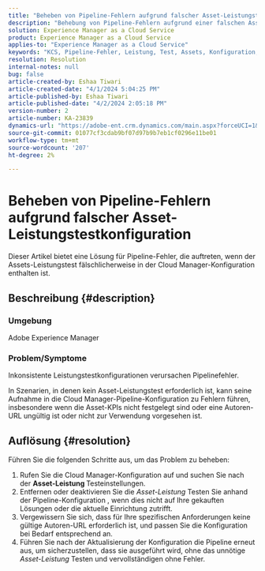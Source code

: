 ```yaml
---
title: "Beheben von Pipeline-Fehlern aufgrund falscher Asset-Leistungstestkonfiguration"
description: "Behebung von Pipeline-Fehlern aufgrund einer falschen Asset-Leistungstestkonfiguration."
solution: Experience Manager as a Cloud Service
product: Experience Manager as a Cloud Service
applies-to: "Experience Manager as a Cloud Service"
keywords: "KCS, Pipeline-Fehler, Leistung, Test, Assets, Konfiguration, KPIs, URL, Asset-Leistungstest"
resolution: Resolution
internal-notes: null
bug: false
article-created-by: Eshaa Tiwari
article-created-date: "4/1/2024 5:04:25 PM"
article-published-by: Eshaa Tiwari
article-published-date: "4/2/2024 2:05:18 PM"
version-number: 2
article-number: KA-23839
dynamics-url: "https://adobe-ent.crm.dynamics.com/main.aspx?forceUCI=1&pagetype=entityrecord&etn=knowledgearticle&id=573e8ae0-49f0-ee11-904c-6045bd006b3d"
source-git-commit: 01077cf3cdab9bf07d97b9b7eb1cf0296e11be01
workflow-type: tm+mt
source-wordcount: '207'
ht-degree: 2%

---
```


# Beheben von Pipeline-Fehlern aufgrund falscher Asset-Leistungstestkonfiguration


Dieser Artikel bietet eine Lösung für Pipeline-Fehler, die auftreten, wenn der Assets-Leistungstest fälschlicherweise in der Cloud Manager-Konfiguration enthalten ist.

## Beschreibung {#description}


### Umgebung

Adobe Experience Manager

### Problem/Symptome

Inkonsistente Leistungstestkonfigurationen verursachen Pipelinefehler.

In Szenarien, in denen kein Asset-Leistungstest erforderlich ist, kann seine Aufnahme in die Cloud Manager-Pipeline-Konfiguration zu Fehlern führen, insbesondere wenn die Asset-KPIs nicht festgelegt sind oder eine Autoren-URL ungültig ist oder nicht zur Verwendung vorgesehen ist.


## Auflösung {#resolution}


Führen Sie die folgenden Schritte aus, um das Problem zu beheben:

1. Rufen Sie die Cloud Manager-Konfiguration auf und suchen Sie nach der <b>Asset-Leistung </b>Testeinstellungen.
2. Entfernen oder deaktivieren Sie die *Asset-Leistung* Testen Sie anhand der Pipeline-Konfiguration , wenn dies nicht auf Ihre gekauften Lösungen oder die aktuelle Einrichtung zutrifft.
3. Vergewissern Sie sich, dass für Ihre spezifischen Anforderungen keine gültige Autoren-URL erforderlich ist, und passen Sie die Konfiguration bei Bedarf entsprechend an.
4. Führen Sie nach der Aktualisierung der Konfiguration die Pipeline erneut aus, um sicherzustellen, dass sie ausgeführt wird, ohne das unnötige *Asset-Leistung* Testen und vervollständigen ohne Fehler.

